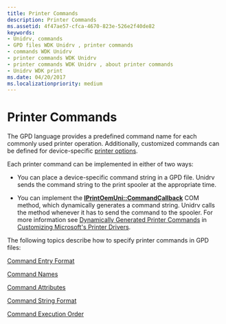 ```yaml
---
title: Printer Commands
description: Printer Commands
ms.assetid: 4f47ae57-cfca-4670-823e-526e2f40de82
keywords:
- Unidrv, commands
- GPD files WDK Unidrv , printer commands
- commands WDK Unidrv
- printer commands WDK Unidrv
- printer commands WDK Unidrv , about printer commands
- Unidrv WDK print
ms.date: 04/20/2017
ms.localizationpriority: medium
---
```


# Printer Commands





The GPD language provides a predefined command name for each commonly used printer operation. Additionally, customized commands can be defined for device-specific [printer options](printer-options.md).

Each printer command can be implemented in either of two ways:

-   You can place a device-specific command string in a GPD file. Unidrv sends the command string to the print spooler at the appropriate time.

-   You can implement the [**IPrintOemUni::CommandCallback**](https://docs.microsoft.com/windows-hardware/drivers/ddi/content/prcomoem/nf-prcomoem-iprintoemuni-commandcallback) COM method, which dynamically generates a command string. Unidrv calls the method whenever it has to send the command to the spooler. For more information see [Dynamically Generated Printer Commands](dynamically-generated-printer-commands.md) in [Customizing Microsoft's Printer Drivers](customizing-microsoft-s-printer-drivers.md).

The following topics describe how to specify printer commands in GPD files:

[Command Entry Format](command-entry-format.md)

[Command Names](command-names.md)

[Command Attributes](command-attributes.md)

[Command String Format](command-string-format.md)

[Command Execution Order](command-execution-order.md)

 

 




